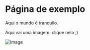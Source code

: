# Página de exemplo

Aqui o mundo é tranquilo.

Aqui vai uma imagem: clique nela ;)

![Image](/_media/screenshot.png)
